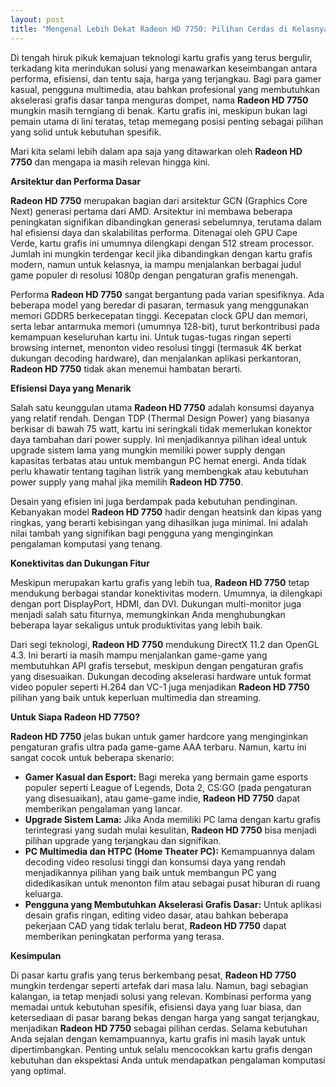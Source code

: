 ```yaml
---
layout: post
title: "Mengenal Lebih Dekat Radeon HD 7750: Pilihan Cerdas di Kelasnya"
---
```


Di tengah hiruk pikuk kemajuan teknologi kartu grafis yang terus bergulir, terkadang kita merindukan solusi yang menawarkan keseimbangan antara performa, efisiensi, dan tentu saja, harga yang terjangkau. Bagi para gamer kasual, pengguna multimedia, atau bahkan profesional yang membutuhkan akselerasi grafis dasar tanpa menguras dompet, nama **Radeon HD 7750** mungkin masih terngiang di benak. Kartu grafis ini, meskipun bukan lagi pemain utama di lini teratas, tetap memegang posisi penting sebagai pilihan yang solid untuk kebutuhan spesifik.

Mari kita selami lebih dalam apa saja yang ditawarkan oleh **Radeon HD 7750** dan mengapa ia masih relevan hingga kini.

**Arsitektur dan Performa Dasar**

**Radeon HD 7750** merupakan bagian dari arsitektur GCN (Graphics Core Next) generasi pertama dari AMD. Arsitektur ini membawa beberapa peningkatan signifikan dibandingkan generasi sebelumnya, terutama dalam hal efisiensi daya dan skalabilitas performa. Ditenagai oleh GPU Cape Verde, kartu grafis ini umumnya dilengkapi dengan 512 stream processor. Jumlah ini mungkin terdengar kecil jika dibandingkan dengan kartu grafis modern, namun untuk kelasnya, ia mampu menjalankan berbagai judul game populer di resolusi 1080p dengan pengaturan grafis menengah.

Performa **Radeon HD 7750** sangat bergantung pada varian spesifiknya. Ada beberapa model yang beredar di pasaran, termasuk yang menggunakan memori GDDR5 berkecepatan tinggi. Kecepatan clock GPU dan memori, serta lebar antarmuka memori (umumnya 128-bit), turut berkontribusi pada kemampuan keseluruhan kartu ini. Untuk tugas-tugas ringan seperti browsing internet, menonton video resolusi tinggi (termasuk 4K berkat dukungan decoding hardware), dan menjalankan aplikasi perkantoran, **Radeon HD 7750** tidak akan menemui hambatan berarti.

**Efisiensi Daya yang Menarik**

Salah satu keunggulan utama **Radeon HD 7750** adalah konsumsi dayanya yang relatif rendah. Dengan TDP (Thermal Design Power) yang biasanya berkisar di bawah 75 watt, kartu ini seringkali tidak memerlukan konektor daya tambahan dari power supply. Ini menjadikannya pilihan ideal untuk upgrade sistem lama yang mungkin memiliki power supply dengan kapasitas terbatas atau untuk membangun PC hemat energi. Anda tidak perlu khawatir tentang tagihan listrik yang membengkak atau kebutuhan power supply yang mahal jika memilih **Radeon HD 7750**.

Desain yang efisien ini juga berdampak pada kebutuhan pendinginan. Kebanyakan model **Radeon HD 7750** hadir dengan heatsink dan kipas yang ringkas, yang berarti kebisingan yang dihasilkan juga minimal. Ini adalah nilai tambah yang signifikan bagi pengguna yang menginginkan pengalaman komputasi yang tenang.

**Konektivitas dan Dukungan Fitur**

Meskipun merupakan kartu grafis yang lebih tua, **Radeon HD 7750** tetap mendukung berbagai standar konektivitas modern. Umumnya, ia dilengkapi dengan port DisplayPort, HDMI, dan DVI. Dukungan multi-monitor juga menjadi salah satu fiturnya, memungkinkan Anda menghubungkan beberapa layar sekaligus untuk produktivitas yang lebih baik.

Dari segi teknologi, **Radeon HD 7750** mendukung DirectX 11.2 dan OpenGL 4.3. Ini berarti ia masih mampu menjalankan game-game yang membutuhkan API grafis tersebut, meskipun dengan pengaturan grafis yang disesuaikan. Dukungan decoding akselerasi hardware untuk format video populer seperti H.264 dan VC-1 juga menjadikan **Radeon HD 7750** pilihan yang baik untuk keperluan multimedia dan streaming.

**Untuk Siapa Radeon HD 7750?**

**Radeon HD 7750** jelas bukan untuk gamer hardcore yang menginginkan pengaturan grafis ultra pada game-game AAA terbaru. Namun, kartu ini sangat cocok untuk beberapa skenario:

*   **Gamer Kasual dan Esport:** Bagi mereka yang bermain game esports populer seperti League of Legends, Dota 2, CS:GO (pada pengaturan yang disesuaikan), atau game-game indie, **Radeon HD 7750** dapat memberikan pengalaman yang lancar.
*   **Upgrade Sistem Lama:** Jika Anda memiliki PC lama dengan kartu grafis terintegrasi yang sudah mulai kesulitan, **Radeon HD 7750** bisa menjadi pilihan upgrade yang terjangkau dan signifikan.
*   **PC Multimedia dan HTPC (Home Theater PC):** Kemampuannya dalam decoding video resolusi tinggi dan konsumsi daya yang rendah menjadikannya pilihan yang baik untuk membangun PC yang didedikasikan untuk menonton film atau sebagai pusat hiburan di ruang keluarga.
*   **Pengguna yang Membutuhkan Akselerasi Grafis Dasar:** Untuk aplikasi desain grafis ringan, editing video dasar, atau bahkan beberapa pekerjaan CAD yang tidak terlalu berat, **Radeon HD 7750** dapat memberikan peningkatan performa yang terasa.

**Kesimpulan**

Di pasar kartu grafis yang terus berkembang pesat, **Radeon HD 7750** mungkin terdengar seperti artefak dari masa lalu. Namun, bagi sebagian kalangan, ia tetap menjadi solusi yang relevan. Kombinasi performa yang memadai untuk kebutuhan spesifik, efisiensi daya yang luar biasa, dan ketersediaan di pasar barang bekas dengan harga yang sangat terjangkau, menjadikan **Radeon HD 7750** sebagai pilihan cerdas. Selama kebutuhan Anda sejalan dengan kemampuannya, kartu grafis ini masih layak untuk dipertimbangkan. Penting untuk selalu mencocokkan kartu grafis dengan kebutuhan dan ekspektasi Anda untuk mendapatkan pengalaman komputasi yang optimal.
